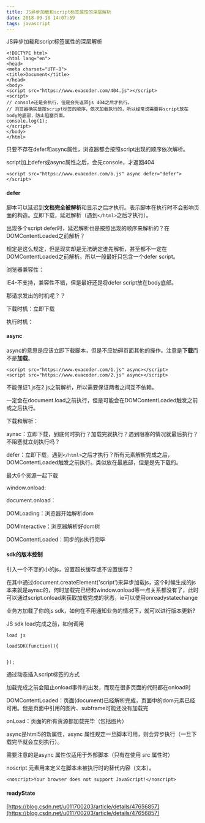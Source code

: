 ```yaml
---
title: JS异步加载和script标签属性的深层解析
date: 2018-09-18 14:07:59
tags: javascript
---
```

JS异步加载和script标签属性的深层解析
<!-- more -->
```
<!DOCTYPE html>
<html lang="en">
<head>
<meta charset="UTF-8">
<title>Document</title>
</head>
<body>
<script src="https://www.evacoder.com/404.js"></script>
<script>
// console还是会执行，但是会先返回js 404之后才执行。
// 浏览器确实是按script标签的顺序，依次加载执行的，所以经常说需要将script放在body的底部，防止阻塞页面。
console.log(1);
</script>
</body>
</html>
```

只要不存在defer和async属性，浏览器都会按照script出现的顺序依次解析。

script加上defer或async属性之后，会先console，才返回404

```
<script src="https://www.evacoder.com/b.js" async defer="defer"></script>
```

#### defer

脚本可以延迟到**文档完全被解析**和显示之后才执行。表示脚本在执行时不会影响页面的构造。立即下载，延迟解析（遇到`</html>`之后才执行）。

出现多个script defer时，延迟解析也是按照出现的顺序来解析的？在DOMContentLoaded之前解析？

规定是这么规定，但是现实却是无法确定谁先解析，甚至都不一定在DOMContentLoaded之前解析。所以一般最好只包含一个defer script。

浏览器兼容性：

IE4-不支持，兼容性不错，但是最好还是将defer script放在body底部。

那请求发出的时机呢？？

下载时机：立即下载

执行时机：

#### async

async的意思是应该立即下载脚本，但是不应妨碍页面其他的操作。注意是**下载**而不是**加载**。

```
<script src="https://www.evacoder.com/1.js" async></script>
<script src="https://www.evacoder.com/2.js" async></script>
```

不能保证1.js在2.js之前解析，所以需要保证两者之间互不依赖。

一定会在document.load之前执行，但是可能会在DOMContentLoaded触发之前或之后执行。

下载和解析：

aynsc：立即下载，到底何时执行？加载完就执行？遇到阻塞的情况就最后执行？不阻塞就立刻执行吗？

defer：立即下载，遇到`</html>`之后才执行？所有元素解析完成之后，DOMContentLoaded触发之前执行。类似放在最底部，但是是先下载的。

最大6个资源一起下载

window.onload:

document.onload：

DOMLoading：浏览器开始解析dom

DOMInteractive：浏览器解析好dom树

DOMContentLoaded：同步的js执行完毕

#### sdk的版本控制

引入一个不变的小的js，设置超长缓存或不设置缓存？

在其中通过document.createElement\('script'\)来异步加载js，这个时候生成的js本来就是aynsc的，何时加载完已经和window.onload等一点关系都没有了，此时可以通过script.onload来获取加载完成的状态，ie可以使用onreadystatechange

业务方加载了你的js sdk，如何在不用通知业务的情况下，就可以进行版本更新?

JS sdk load完成之前，如何调用

```
load js

loadSDK(function(){


});
```

通过动态插入script标签的方式

加载完成之前会阻止onload事件的出发，而现在很多页面的代码都在onload时

DOMContentLoaded：页面\(document\)已经解析完成，页面中的dom元素已经可用。但是页面中引用的图片、subframe可能还没有加载完

onLoad：页面的所有资源都加载完毕（包括图片）

async是html5的新属性，async 属性规定一旦脚本可用，则会异步执行（一旦下载完毕就会立刻执行）。

需要注意的是async 属性仅适用于外部脚本（只有在使用 src 属性时）

noscript 元素用来定义在脚本未被执行时的替代内容（文本）。

```
<noscript>Your browser does not support JavaScript!</noscript>
```


#### readyState

[https://blog.csdn.net/u011700203/article/details/47656857](https://blog.csdn.net/u011700203/article/details/47656857)
